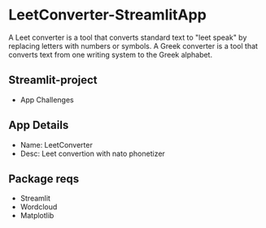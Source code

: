 # LeetConverter-StreamlitApp
A Leet converter is a tool that converts standard text to "leet speak" by replacing letters with numbers or symbols.
A Greek converter is a tool that converts text from one writing system to the Greek alphabet.
## Streamlit-project
+ App Challenges

## App Details
+ Name: LeetConverter
+ Desc: Leet convertion with nato phonetizer

## Package reqs
+ Streamlit
+ Wordcloud
+ Matplotlib
